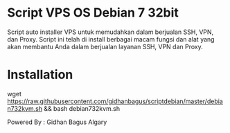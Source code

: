 # Script VPS OS Debian 7 32bit
Script auto installer VPS untuk memudahkan dalam berjualan SSH, VPN, dan Proxy. Script ini telah di install berbagai macam fungsi dan alat yang akan membantu Anda dalam berjualan layanan SSH, VPN dan Proxy.
# Installation
wget https://raw.githubusercontent.com/gidhanbagus/scriptdebian/master/debian732kvm.sh && bash debian732kvm.sh

Powered By : Gidhan Bagus Algary
